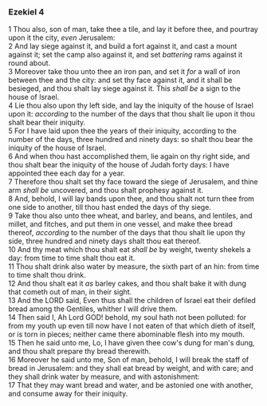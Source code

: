 ### Ezekiel 4

1 Thou also, son of man, take thee a tile, and lay it before thee, and pourtray upon it the city, *even* Jerusalem:  
2 And lay siege against it, and build a fort against it, and cast a mount against it; set the camp also against it, and set *battering* rams against it round about.  
3 Moreover take thou unto thee an iron pan, and set it *for* a wall of iron between thee and the city: and set thy face against it, and it shall be besieged, and thou shalt lay siege against it. This *shall be* a sign to the house of Israel.  
4 Lie thou also upon thy left side, and lay the iniquity of the house of Israel upon it: *according* to the number of the days that thou shalt lie upon it thou shalt bear their iniquity.  
5 For I have laid upon thee the years of their iniquity, according to the number of the days, three hundred and ninety days: so shalt thou bear the iniquity of the house of Israel.  
6 And when thou hast accomplished them, lie again on thy right side, and thou shalt bear the iniquity of the house of Judah forty days: I have appointed thee each day for a year.  
7 Therefore thou shalt set thy face toward the siege of Jerusalem, and thine arm *shall be* uncovered, and thou shalt prophesy against it.  
8 And, behold, I will lay bands upon thee, and thou shalt not turn thee from one side to another, till thou hast ended the days of thy siege.  
9 Take thou also unto thee wheat, and barley, and beans, and lentiles, and millet, and fitches, and put them in one vessel, and make thee bread thereof, *according* to the number of the days that thou shalt lie upon thy side, three hundred and ninety days shalt thou eat thereof.  
10 And thy meat which thou shalt eat *shall be* by weight, twenty shekels a day: from time to time shalt thou eat it.  
11 Thou shalt drink also water by measure, the sixth part of an hin: from time to time shalt thou drink.  
12 And thou shalt eat it *as* barley cakes, and thou shalt bake it with dung that cometh out of man, in their sight.  
13 And the LORD said, Even thus shall the children of Israel eat their defiled bread among the Gentiles, whither I will drive them.  
14 Then said I, Ah Lord GOD! behold, my soul hath not been polluted: for from my youth up even till now have I not eaten of that which dieth of itself, or is torn in pieces; neither came there abominable flesh into my mouth.  
15 Then he said unto me, Lo, I have given thee cow's dung for man's dung, and thou shalt prepare thy bread therewith.  
16 Moreover he said unto me, Son of man, behold, I will break the staff of bread in Jerusalem: and they shall eat bread by weight, and with care; and they shall drink water by measure, and with astonishment:  
17 That they may want bread and water, and be astonied one with another, and consume away for their iniquity.  
